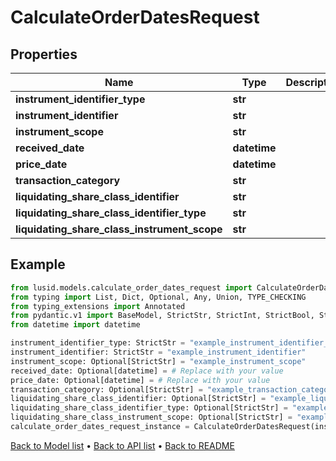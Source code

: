 # CalculateOrderDatesRequest

## Properties
Name | Type | Description | Notes
------------ | ------------- | ------------- | -------------
**instrument_identifier_type** | **str** |  | 
**instrument_identifier** | **str** |  | 
**instrument_scope** | **str** |  | [optional] 
**received_date** | **datetime** |  | [optional] 
**price_date** | **datetime** |  | [optional] 
**transaction_category** | **str** |  | [optional] 
**liquidating_share_class_identifier** | **str** |  | [optional] 
**liquidating_share_class_identifier_type** | **str** |  | [optional] 
**liquidating_share_class_instrument_scope** | **str** |  | [optional] 
## Example

```python
from lusid.models.calculate_order_dates_request import CalculateOrderDatesRequest
from typing import List, Dict, Optional, Any, Union, TYPE_CHECKING
from typing_extensions import Annotated
from pydantic.v1 import BaseModel, StrictStr, StrictInt, StrictBool, StrictFloat, StrictBytes, Field, validator, ValidationError, conlist, constr
from datetime import datetime

instrument_identifier_type: StrictStr = "example_instrument_identifier_type"
instrument_identifier: StrictStr = "example_instrument_identifier"
instrument_scope: Optional[StrictStr] = "example_instrument_scope"
received_date: Optional[datetime] = # Replace with your value
price_date: Optional[datetime] = # Replace with your value
transaction_category: Optional[StrictStr] = "example_transaction_category"
liquidating_share_class_identifier: Optional[StrictStr] = "example_liquidating_share_class_identifier"
liquidating_share_class_identifier_type: Optional[StrictStr] = "example_liquidating_share_class_identifier_type"
liquidating_share_class_instrument_scope: Optional[StrictStr] = "example_liquidating_share_class_instrument_scope"
calculate_order_dates_request_instance = CalculateOrderDatesRequest(instrument_identifier_type=instrument_identifier_type, instrument_identifier=instrument_identifier, instrument_scope=instrument_scope, received_date=received_date, price_date=price_date, transaction_category=transaction_category, liquidating_share_class_identifier=liquidating_share_class_identifier, liquidating_share_class_identifier_type=liquidating_share_class_identifier_type, liquidating_share_class_instrument_scope=liquidating_share_class_instrument_scope)

```

[Back to Model list](../README.md#documentation-for-models) &#8226; [Back to API list](../README.md#documentation-for-api-endpoints) &#8226; [Back to README](../README.md)

